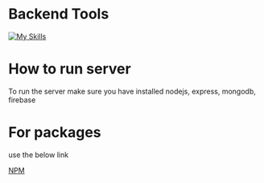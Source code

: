 # Backend Tools

[![My Skills](https://skillicons.dev/icons?i=js,express,firebase,mongodb,vercel,nodejs)](https://skillicons.dev)

# How to run server
<p>
  To run the server make sure you have installed nodejs, express, mongodb, firebase 
</p>

# For packages 
use the below link

[NPM](https://www.npmjs.com/)
